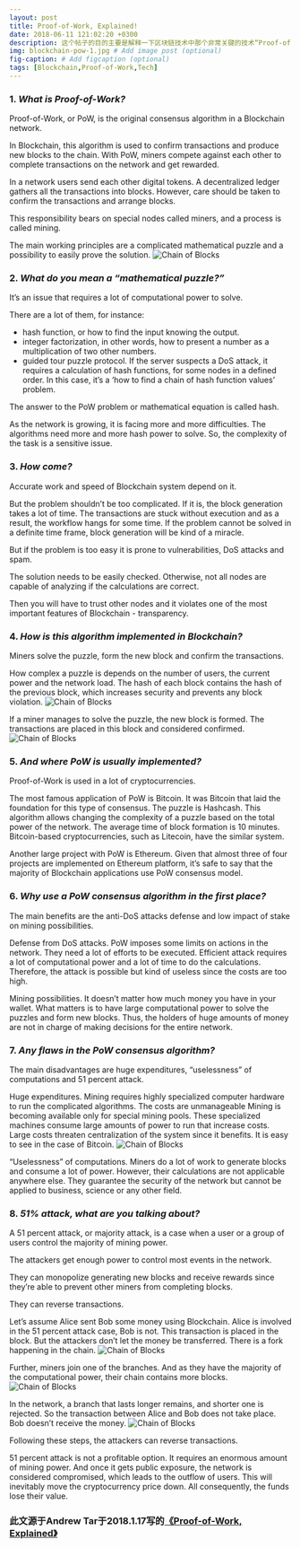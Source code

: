 ```yaml
---
layout: post
title: Proof-of-Work, Explained!
date: 2018-06-11 121:02:20 +0300
description: 这个帖子的目的主要是解释一下区块链技术中那个非常关键的技术“Proof-of-Work“. # Add post description (optional)
img: blockchain-pow-1.jpg # Add image post (optional)
fig-caption: # Add figcaption (optional)
tags: [Blockchain,Proof-of-Work,Tech]
---
```

### 1. _What is Proof-of-Work?_
Proof-of-Work, or PoW, is the original consensus algorithm in a Blockchain network.

In Blockchain, this algorithm is used to confirm transactions and produce new blocks to the chain. With PoW, miners compete against each other to complete transactions on the network and get rewarded.

In a network users send each other digital tokens. A decentralized ledger gathers all the transactions into blocks. However, care should be taken to confirm the transactions and arrange blocks.

This responsibility bears on special nodes called miners, and a process is called mining.

The main working principles are a complicated mathematical puzzle and a possibility to easily prove the solution.
![Chain of Blocks]({{site.baseurl}}/assets/img/blockchain-pow-confirmation.jpg)

### 2. _What do you mean a “mathematical puzzle?”_
It’s an issue that requires a lot of computational power to solve.

There are a lot of them, for instance:

* hash function, or how to find the input knowing the output.
* integer factorization, in other words, how to present a number as a multiplication of two other numbers.
* guided tour puzzle protocol. If the server suspects a DoS attack, it requires a calculation of hash functions, for some nodes in a defined order. In this case, it’s a ‘how to find a chain of hash function values’ problem.

The answer to the PoW problem or mathematical equation is called hash.

As the network is growing, it is facing more and more difficulties. The algorithms need more and more hash power to solve. So, the complexity of the task is a sensitive issue.

### 3. _How come?_
Accurate work and speed of Blockchain system depend on it.

But the problem shouldn’t be too complicated. If it is, the block generation takes a lot of time. The transactions are stuck without execution and as a result, the workflow hangs for some time. If the problem cannot be solved in a definite time frame, block generation will be kind of a miracle.

But if the problem is too easy it is prone to vulnerabilities, DoS attacks and spam.

The solution needs to be easily checked. Otherwise, not all nodes are capable of analyzing if the calculations are correct.

Then you will have to trust other nodes and it violates one of the most important features of Blockchain - transparency.

### 4. _How is this algorithm implemented in Blockchain?_
Miners solve the puzzle, form the new block and confirm the transactions.

How complex a puzzle is depends on the number of users, the current power and the network load. The hash of each block contains the hash of the previous block, which increases security and prevents any block violation.
![Chain of Blocks]({{site.baseurl}}/assets/img/blockchain-pow-blocks.jpeg)

If a miner manages to solve the puzzle, the new block is formed. The transactions are placed in this block and considered confirmed.
![Chain of Blocks]({{site.baseurl}}/assets/img/blockchain-pow-puzzle.jpg)

### 5. _And where PoW is usually implemented?_
Proof-of-Work is used in a lot of cryptocurrencies.

The most famous application of PoW is Bitcoin. It was Bitcoin that laid the foundation for this type of consensus. The puzzle is Hashcash. This algorithm allows changing the complexity of a puzzle based on the total power of the network. The average time of block formation is 10 minutes. Bitcoin-based cryptocurrencies, such as Litecoin, have the similar system.

Another large project with PoW is Ethereum. Given that almost three of four projects are implemented on Ethereum platform, it’s safe to say that the majority of Blockchain applications use PoW consensus model.

### 6. _Why use a PoW consensus algorithm in the first place?_
The main benefits are the anti-DoS attacks defense and low impact of stake on mining possibilities.

Defense from DoS attacks.  PoW imposes some limits on actions in the network. They need a lot of efforts to be executed. Efficient attack requires a lot of computational power and a lot of time to do the calculations. Therefore, the attack is possible but kind of useless since the costs are too high.

Mining possibilities. It doesn’t matter how much money you have in your wallet. What matters is to have large computational power to solve the puzzles and form new blocks. Thus, the holders of huge amounts of money are not in charge of making decisions for the entire network.

### 7. _Any flaws in the PoW consensus algorithm?_
The main disadvantages are huge expenditures, “uselessness” of computations and 51 percent attack.

Huge expenditures. Mining requires highly specialized computer hardware to run the complicated algorithms. The costs are unmanageable Mining is becoming available only for special mining pools. These specialized machines consume large amounts of power to run that increase costs. Large costs threaten centralization of the system since it benefits. It is easy to see in the case of Bitcoin.
![Chain of Blocks]({{site.baseurl}}/assets/img/blockchain-pow-flaws.png)

“Uselessness” of computations. Miners do a lot of work to generate blocks and consume a lot of power. However, their calculations are not applicable anywhere else. They guarantee the security of the network but cannot be applied to business, science or any other field.

### 8. _51% attack, what are you talking about?_
A 51 percent attack, or majority attack, is a case when a user or a group of users control the majority of mining power.

The attackers get enough power to control most events in the network.

They can monopolize generating new blocks and receive rewards since they’re able to prevent other miners from completing blocks.

They can reverse transactions.

Let’s assume Alice sent Bob some money using Blockchain. Alice is involved in the 51 percent attack case, Bob is not. This transaction is placed in the block. But the attackers don’t let the money be transferred. There is a fork happening in the chain.
![Chain of Blocks]({{site.baseurl}}/assets/img/blockchain-pow-attacks.jpg)

Further, miners join one of the branches. And as they have the majority of the computational power, their chain contains more blocks.
![Chain of Blocks]({{site.baseurl}}/assets/img/blockchain-pow-attacks-2.jpg)

In the network, a branch that lasts longer remains, and shorter one is rejected. So the transaction between Alice and Bob does not take place. Bob doesn’t receive the money.
![Chain of Blocks]({{site.baseurl}}/assets/img/blockchain-pow-attacks-3.jpg)

Following these steps, the attackers can reverse transactions.

51 percent attack is not a profitable option. It requires an enormous amount of mining power. And once it gets public exposure, the network is considered compromised, which leads to the outflow of users. This will inevitably move the cryptocurrency price down. All consequently, the funds lose their value.

### **__此文源于Andrew Tar于2018.1.17写的[《Proof-of-Work, Explained》](https://cointelegraph.com/explained/proof-of-work-explained)__**